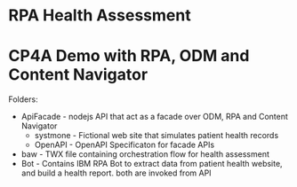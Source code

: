 # RPA Health Assessment
# CP4A Demo with RPA, ODM and Content Navigator

Folders:

- ApiFacade - nodejs API that act as a facade over ODM, RPA and Content Navigator
     - systmone - Fictional web site that simulates patient health records
     - OpenAPI - OpenAPI Specificaton for facade APIs
- baw - TWX file containing orchestration flow for health assessment
- Bot - Contains IBM RPA Bot to extract data from patient health website, and build a health report. both are invoked from API
